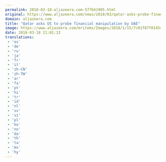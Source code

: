 ```yaml
---
permalink: 2018-03-18-aljazeera.com-577641905.html
original: https://www.aljazeera.com/news/2018/03/qatar-asks-probe-financial-manipulation-uae-180318190702731.html
domain: aljazeera.com
title: "Qatar asks US to probe financial manipulation by UAE"
image: https://www.aljazeera.com/mritems/Images/2018/1/15/7c01f87f014544308eb7763f23705fd4_18.jpg
date: 2018-03-18 21:01:13
translations: 
 - 'es'
 - 'de'
 - 'ru'
 - 'ja'
 - 'fr'
 - 'it'
 - 'zh-CN'
 - 'zh-TW'
 - 'ar'
 - 'fa'
 - 'pt'
 - 'hi'
 - 'tr'
 - 'id'
 - 'nl'
 - 'sv'
 - 'vi'
 - 'pl'
 - 'ko'
 - 'no'
 - 'da'
 - 'th'
 - 'ta'
 - 'ms'
 - 'hy'
---
```


